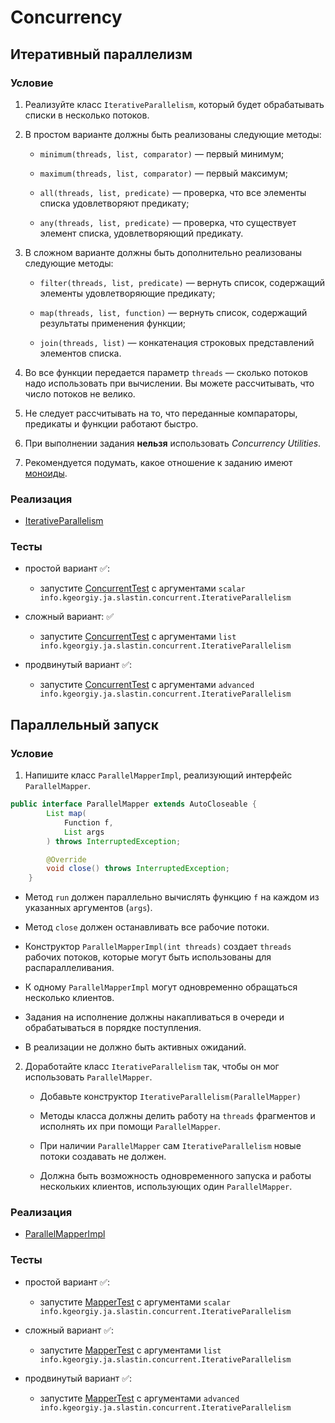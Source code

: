 # Concurrency

## Итеративный параллелизм

### Условие

1. Реализуйте класс `IterativeParallelism`, который будет обрабатывать списки в несколько потоков.

2. В простом варианте должны быть реализованы следующие методы:

    * `minimum(threads, list, comparator)` — первый минимум;

    * `maximum(threads, list, comparator)` — первый максимум;

    * `all(threads, list, predicate)` — проверка, что все элементы списка удовлетворяют предикату;

    * `any(threads, list, predicate)` — проверка, что существует элемент списка, удовлетворяющий предикату.

3. В сложном варианте должны быть дополнительно реализованы следующие методы:

    * `filter(threads, list, predicate)` — вернуть список, содержащий элементы удовлетворяющие предикату;

    * `map(threads, list, function)` — вернуть список, содержащий результаты применения функции;

    * `join(threads, list)` — конкатенация строковых представлений элементов списка.

4. Во все функции передается параметр `threads` — сколько потоков надо использовать при вычислении. Вы можете рассчитывать, что число потоков не велико.

5. Не следует рассчитывать на то, что переданные компараторы, предикаты и функции работают быстро.

6. При выполнении задания **нельзя** использовать _Concurrency Utilities_.

7. Рекомендуется подумать, какое отношение к заданию имеют [моноиды](https://en.wikipedia.org/wiki/Monoid).

### Реализация

- [IterativeParallelism](info/kgeorgiy/ja/slastin/concurrent/IterativeParallelism.java)

### Тесты

* простой вариант ✅:
    * запустите [ConcurrentTest](test/ConcurrentTest.java) с аргументами `scalar info.kgeorgiy.ja.slastin.concurrent.IterativeParallelism`

* сложный вариант: ✅
    * запустите [ConcurrentTest](test/ConcurrentTest.java) с аргументами `list info.kgeorgiy.ja.slastin.concurrent.IterativeParallelism`

* продвинутый вариант ✅:
    * запустите [ConcurrentTest](test/ConcurrentTest.java) с аргументами `advanced info.kgeorgiy.ja.slastin.concurrent.IterativeParallelism`


## Параллельный запуск

### Условие

1. Напишите класс `ParallelMapperImpl`, реализующий интерфейс `ParallelMapper`.

```java
public interface ParallelMapper extends AutoCloseable {
        List map(
            Function f,
            List args
        ) throws InterruptedException;

        @Override
        void close() throws InterruptedException;
    } 
```

* Метод `run` должен параллельно вычислять функцию `f` на каждом из указанных аргументов (`args`).

* Метод `close` должен останавливать все рабочие потоки.

* Конструктор `ParallelMapperImpl(int threads)` создает `threads` рабочих потоков, которые могут быть использованы для распараллеливания.

* К одному `ParallelMapperImpl` могут одновременно обращаться несколько клиентов.

* Задания на исполнение должны накапливаться в очереди и обрабатываться в порядке поступления.

* В реализации не должно быть активных ожиданий.

2. Доработайте класс `IterativeParallelism` так, чтобы он мог использовать `ParallelMapper`.

    * Добавьте конструктор `IterativeParallelism(ParallelMapper)`

    * Методы класса должны делить работу на `threads` фрагментов и исполнять их при помощи `ParallelMapper`.

    * При наличии `ParallelMapper` сам `IterativeParallelism` новые потоки создавать не должен.

    * Должна быть возможность одновременного запуска и работы нескольких клиентов, использующих один `ParallelMapper`.

### Реализация

- [ParallelMapperImpl](info/kgeorgiy/ja/slastin/concurrent/ParallelMapperImpl.java)

### Тесты

* простой вариант ✅:
    * запустите [MapperTest](test/MapperTest.java) с аргументами `scalar info.kgeorgiy.ja.slastin.concurrent.IterativeParallelism`

* сложный вариант ✅:
    * запустите [MapperTest](test/MapperTest.java) с аргументами `list info.kgeorgiy.ja.slastin.concurrent.IterativeParallelism`

* продвинутый вариант ✅:
    * запустите [MapperTest](test/MapperTest.java) с аргументами `advanced info.kgeorgiy.ja.slastin.concurrent.IterativeParallelism`
